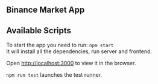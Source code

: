 ## Binance Market App

## Available Scripts

To start the app you need to run: `npm start`<br />
It will install all the dependencies, run server and frontend.


Open [http://localhost:3000](http://localhost:3000) to view it in the browser.<br />


`npm run test` launches the test runner.<br />

